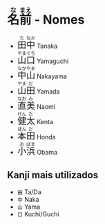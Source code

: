# <ruby>名<rt>な</rt>前<rt>まえ</rt></ruby> - Nomes

-   <font size="5"><code><ruby>田<rt>た</rt>中<rt>なか</rt></ruby></code></font> Tanaka
-   <font size="5"><code><ruby>山<rt>やま</rt>口<rt>ぐち</rt></ruby></code></font> Yamaguchi
-   <font size="5"><code><ruby>中<rt>なか</rt>山<rt>やま</rt></ruby></code></font> Nakayama
-   <font size="5"><code><ruby>山<rt>やま</rt>田<rt>だ</rt></ruby></code></font> Yamada
-   <font size="5"><code><ruby>直<rt>なお</rt>美<rt>み</rt></ruby></code></font> Naomi
-   <font size="5"><code><ruby>健<rt>けん</rt>太<rt>た</rt></ruby></code></font> Kenta
-   <font size="5"><code><ruby>本<rt>ほん</rt>田<rt>だ</rt></ruby></code></font> Honda
-   <font size="5"><code><ruby>小<rt>お</rt>浜<rt>ばま</rt></ruby></code></font> Obama

## Kanji mais utilizados

-   `田` Ta/Da
-   `中` Naka
-   `山` Yama
-   `口` Kuchi/Guchi
